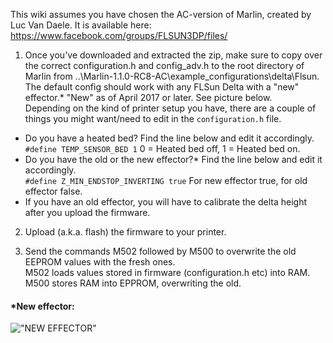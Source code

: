 This wiki assumes you have chosen the AC-version of Marlin, created by Luc Van Daele.
It is available here: https://www.facebook.com/groups/FLSUN3DP/files/

1) Once you've downloaded and extracted the zip, make sure to copy over the correct configuration.h and config_adv.h to the root directory of Marlin from ..\Marlin-1.1.0-RC8-AC\example_configurations\delta\Flsun. 
The default config should work with any FLSun Delta with a "new" effector.* "New" as of April 2017 or later. See picture below.  
Depending on the kind of printer setup you have, there are a couple of things you might want/need to edit in the `configuration.h` file.  
* Do you have a heated bed? Find the line below and edit it accordingly.  
`#define TEMP_SENSOR_BED 1` 0 = Heated bed off, 1 = Heated bed on.
* Do you have the old or the new effector?* Find the line below and edit it accordingly.  
`#define Z_MIN_ENDSTOP_INVERTING true` For new effector true, for old effector false.  
* If you have an old effector, you will have to calibrate the delta height after you upload the firmware.

2) Upload (a.k.a. flash) the firmware to your printer.

3) Send the commands M502 followed by M500 to overwrite the old EEPROM values with the fresh ones.  
M502 loads values stored in firmware (configuration.h etc) into RAM.  
M500 stores RAM into EPPROM, overwriting the old.  

#### *New effector:
!["NEW EFFECTOR"](https://scontent-arn2-1.xx.fbcdn.net/v/t1.0-9/18010586_10155184832969898_4740342755464095595_n.jpg?oh=7080f7925ba50625338a98816b1b9116&oe=59853FD3)

